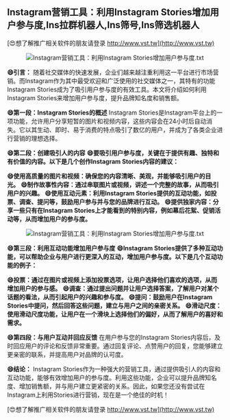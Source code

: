 ## **Instagram营销工具：利用Instagram Stories增加用户参与度,Ins拉群机器人,Ins筛号,Ins筛选机器人**

[😍想了解推广相关软件的朋友请登录 http://www.vst.tw](http://www.vst.tw)

 <center><img src="https://vst.tw/MP4/tuiguang/png/3.png" alt="Instagram营销工具：利用Instagram Stories增加用户参与度.txt"></center>

**😄引言：**
随着社交媒体的快速发展，企业们越来越注重利用这一平台进行市场营销。而Instagram作为其中最受欢迎和广泛使用的社交媒体之一，其特有的功能Instagram Stories成为了吸引用户参与度的有效工具。本文将介绍如何利用Instagram Stories来增加用户参与度，提升品牌知名度和销售额。

**😄第一段：Instagram Stories的概述**
Instagram Stories是Instagram平台上的一项功能，允许用户分享短暂的图片和视频内容，这些内容会在24小时后自动消失。它以其生动、即时、易于消费的特点吸引了数亿的用户，并成为了各类企业进行营销的理想选择。

**😄第二段：创建吸引人的内容**
**😄要吸引用户参与度，关键在于提供有趣、独特和有价值的内容。以下是几个创作Instagram Stories内容的建议：**

**😄使用高质量的图片和视频：确保您的内容清晰、美观，并能够吸引用户的目光。**
**😄制作故事性内容：通过串联图片或视频，讲述一个完整的故事，从而吸引用户的兴趣。**
**😄使用互动元素：利用Instagram Stories提供的互动功能，如投票、调查、提问等，鼓励用户参与并与您的品牌进行互动。**
**😄提供独家内容：分享一些只有在Instagram Stories上才能看到的特别内容，例如幕后花絮、促销活动等，从而增加用户的参与度。**

 <center><img src="https://vst.tw/MP4/tuiguang/png/6.png" alt="Instagram营销工具：利用Instagram Stories增加用户参与度.txt"></center>

**😄第三段：利用互动功能增加用户参与度**
**😄Instagram Stories提供了多种互动功能，可以帮助企业与用户进行更深入的互动，增加用户参与度。以下是几个互动功能的例子：**

**😄投票：通过在图片或视频上添加投票选项，让用户选择他们喜欢的选项，从而增加用户的参与感。**
**😄调查：通过提出问题并让用户选择答案，了解用户对某个话题的看法，从而引起用户的兴趣和参与度。**
**😄提问：鼓励用户在Instagram Stories中提问，然后回答这些问题，建立与用户之间的亲密关系。**
**😄滑动尺度：使用滑动尺度功能，让用户在一个滑块上选择他们的偏好，从而了解用户的喜好和需求。**

**😄第四段：与用户互动并回应反馈**
在用户参与您的Instagram Stories内容后，及时回应用户的评论和反馈非常重要。通过回复评论、点赞用户的回复，您能够建立更亲密的联系，并提高用户对品牌的认可度。

**😄结论：**
Instagram Stories作为一种强大的营销工具，通过提供吸引人的内容和互动功能，能够有效增加用户的参与度。利用这些功能，企业可以提升品牌知名度、增加销售额，并与用户建立更紧密的关系。因此，如果您还没有尝试在Instagram上利用Stories进行营销，现在是一个绝佳的时机！

[😍想了解推广相关软件的朋友请登录 http://www.vst.tw](http://www.vst.tw)



